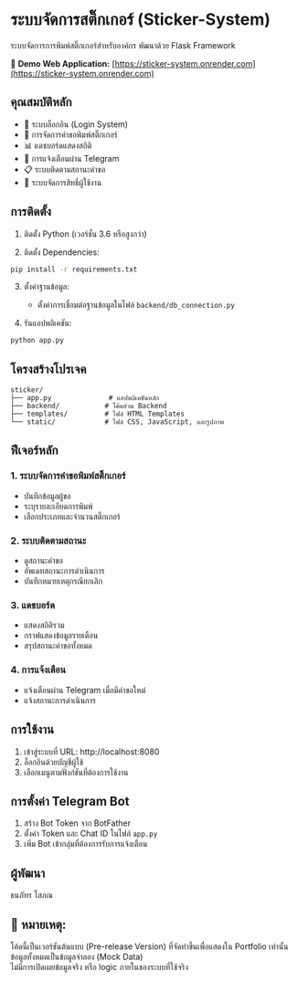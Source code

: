 # ระบบจัดการสติ๊กเกอร์ (Sticker-System)

ระบบจัดการการพิมพ์สติ๊กเกอร์สำหรับองค์กร พัฒนาด้วย Flask Framework

🔗 **Demo Web Application:** [https://sticker-system.onrender.com](https://sticker-system.onrender.com)

## คุณสมบัติหลัก

- 🔐 ระบบล็อกอิน (Login System)
- 📝 การจัดการคำขอพิมพ์สติ๊กเกอร์
- 📊 แดชบอร์ดแสดงสถิติ
- 🔔 การแจ้งเตือนผ่าน Telegram
- 📋 ระบบติดตามสถานะคำขอ
- 👥 ระบบจัดการสิทธิ์ผู้ใช้งาน

## การติดตั้ง

1. ติดตั้ง Python (เวอร์ชั่น 3.6 หรือสูงกว่า)

2. ติดตั้ง Dependencies:
```bash
pip install -r requirements.txt
```

3. ตั้งค่าฐานข้อมูล:
   - ตั้งค่าการเชื่อมต่อฐานข้อมูลในไฟล์ `backend/db_connection.py`

4. รันแอปพลิเคชัน:
```bash
python app.py
```

## โครงสร้างโปรเจค

```
sticker/
├── app.py              # แอปพลิเคชันหลัก
├── backend/           # โค้ดส่วน Backend
├── templates/         # ไฟล์ HTML Templates
└── static/            # ไฟล์ CSS, JavaScript, และรูปภาพ
```

## ฟีเจอร์หลัก

### 1. ระบบจัดการคำขอพิมพ์สติ๊กเกอร์
- บันทึกข้อมูลผู้ขอ
- ระบุรายละเอียดการพิมพ์
- เลือกประเภทและจำนวนสติ๊กเกอร์

### 2. ระบบติดตามสถานะ
- ดูสถานะคำขอ
- อัพเดทสถานะการดำเนินการ
- บันทึกหมายเหตุกรณียกเลิก

### 3. แดชบอร์ด
- แสดงสถิติรวม
- กราฟแสดงข้อมูลรายเดือน
- สรุปสถานะคำขอทั้งหมด

### 4. การแจ้งเตือน
- แจ้งเตือนผ่าน Telegram เมื่อมีคำขอใหม่
- แจ้งสถานะการดำเนินการ

## การใช้งาน

1. เข้าสู่ระบบที่ URL: http://localhost:8080
2. ล็อกอินด้วยบัญชีผู้ใช้
3. เลือกเมนูตามฟังก์ชันที่ต้องการใช้งาน

## การตั้งค่า Telegram Bot

1. สร้าง Bot Token จาก BotFather
2. ตั้งค่า Token และ Chat ID ในไฟล์ `app.py`
3. เพิ่ม Bot เข้ากลุ่มที่ต้องการรับการแจ้งเตือน

## ผู้พัฒนา

ธนภัทร โสภณ

## 📌 หมายเหตุ:  
โค้ดนี้เป็นเวอร์ชันต้นแบบ (Pre-release Version) ที่จัดทำขึ้นเพื่อแสดงใน Portfolio เท่านั้น  
ข้อมูลทั้งหมดเป็นข้อมูลจำลอง (Mock Data)  
ไม่มีการเปิดเผยข้อมูลจริง หรือ logic ภายในของระบบที่ใช้จริง